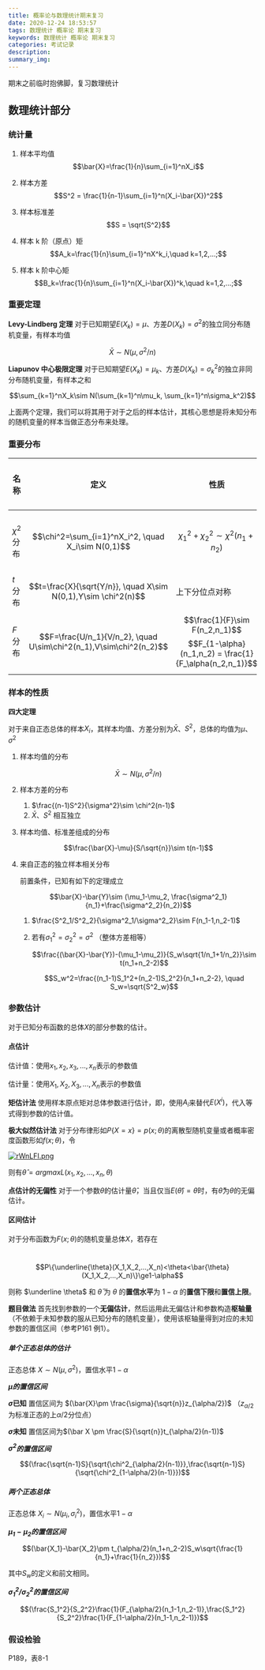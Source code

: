 ```yaml
---
title: 概率论与数理统计期末复习
date: 2020-12-24 18:53:57
tags: 数理统计 概率论 期末复习
keywords: 数理统计 概率论 期末复习
categories: 考试记录
description:
summary_img:
---
```


期末之前临时抱佛脚，复习数理统计

<!-- more -->

## 数理统计部分

### 统计量

1. 样本平均值
   $$\bar{X}=\frac{1}{n}\sum_{i=1}^nX_i$$

2. 样本方差
   $$S^2 = \frac{1}{n-1}\sum_{i=1}^n(X_i-\bar{X})^2$$

3. 样本标准差
   $$S = \sqrt{S^2}$$
4. 样本 k 阶（原点）矩
   $$A_k=\frac{1}{n}\sum_{i=1}^nX^k_i,\quad k=1,2,...;$$
5. 样本 k 阶中心矩
   $$B_k=\frac{1}{n}\sum_{i=1}^n(X_i-\bar{X})^k,\quad k=1,2,...;$$

### 重要定理

**Levy-Lindberg 定理** 对于已知期望$E(X_k) = \mu$、方差$D(X_k)=\sigma^2$的独立同分布随机变量，有样本均值

$$\bar{X}\sim N(\mu, \sigma^2/n)$$

**Liapunov 中心极限定理** 对于已知期望$E(X_k) = \mu_k$、方差$D(X_k)=\sigma^2_k$的独立非同分布随机变量，有样本之和

$$\sum_{k=1}^nX_k\sim N(\sum_{k=1}^n\mu_k, \sum_{k=1}^n\sigma_k^2)$$

上面两个定理，我们可以将其用于对于之后的样本估计，其核心思想是将未知分布的随机变量的样本当做正态分布来处理。

### 重要分布

| 名称         | 定义                                                         | 性质                                                         | 数学期望和方差                     | 对称性 |
| ------------ | ------------------------------------------------------------ | ------------------------------------------------------------ | ---------------------------------- | ------ |
| $\chi^2$分布 | $$\chi^2=\sum_{i=1}^nX_i^2, \quad X_i\sim N(0,1)$$           | $$\chi^2_1+\chi^2_2\sim\chi^2(n_1+n_2)$$                     | $$E(\chi^2)=n,\quad D(\chi^2)=2n$$ | 非对称 |
| $t$分布      | $$t=\frac{X}{\sqrt{Y/n}}, \quad X\sim N(0,1),Y\sim \chi^2(n)$$ | 上下分位点对称                                               | 无                                 | 对称   |
| $F$分布      | $$F=\frac{U/n_1}{V/n_2}, \quad U\sim\chi^2(n_1),V\sim\chi^2(n_2)$$ | $$\frac{1}{F}\sim F(n_2,n_1)$$ $$F_{1-\alpha}(n_1,n_2) = \frac{1}{F_\alpha(n_2,n_1)}$$ | 无                                 | 非对称 |

### 样本的性质

**四大定理**

对于来自正态总体的样本$X_i$，其样本均值、方差分别为$\bar{X}$、$S^2$，总体的均值为$\mu$、$\sigma^2$

1. 样本均值的分布

   $$\bar{X}\sim N(\mu,\sigma^2/n)$$

2. 样本方差的分布

   1. $\frac{(n-1)S^2}{\sigma^2}\sim \chi^2(n-1)$
   2. $\bar{X}$、$S^2$ 相互独立

3. 样本均值、标准差组成的分布

   $$\frac{\bar{X}-\mu}{S/\sqrt{n}}\sim t(n-1)$$

4. 来自正态的独立样本相关分布

   前置条件，已知有如下的定理成立

   $$\bar{X}-\bar{Y}\sim (\mu_1-\mu_2, \frac{\sigma^2_1}{n_1}+\frac{\sigma^2_2}{n_2})$$

   1. $\frac{S^2_1/S^2_2}{\sigma^2_1/\sigma^2_2}\sim F(n_1-1,n_2-1)$

   2. 若有$\sigma^2_1=\sigma^2_2=\sigma^2$ （整体方差相等）
   
      $$\frac{(\bar{X}-\bar{Y})-(\mu_1-\mu_2)}{S_w\sqrt{1/n_1+1/n_2}}\sim t(n_1+n_2-2)$$
   
      $$S_w^2=\frac{(n_1-1)S_1^2+(n_2-1)S_2^2}{n_1+n_2-2}, \quad S_w=\sqrt{S^2_w}$$

### 参数估计

对于已知分布函数的总体$X$的部分参数的估计。

#### 点估计

估计值：使用$x_1,x_2,x_3,...,x_n$表示的参数值

估计量：使用$X_1,X_2,X_3,...,X_n$表示的参数值

**矩估计法** 使用样本原点矩对总体参数进行估计，即，使用$A_i$来替代$E(X^i)$，代入等式得到参数的估计值。

**极大似然估计法** 对于分布律形如$P\{X=x\}=p(x;\theta)$的离散型随机变量或者概率密度函数形如$f(x;\theta)$，令

[![rWnLFI.png](https://s3.ax1x.com/2020/12/25/rWnLFI.png)](https://imgchr.com/i/rWnLFI)

则有$\hat{\theta}=argmax L(x_1,x_2,...,x_n,\theta)$

**点估计的无偏性** 对于一个参数$\theta$的估计量$\hat{\theta}$，当且仅当$E(\hat{\theta})=\theta$时，有$\hat{\theta}$为$\theta$的无偏估计。

#### 区间估计

对于分布函数为$F(x;\theta)$的随机变量总体$X$，若存在

​	$$P\{\underline{\theta}(X_1,X_2,...,X_n)<\theta<\bar{\theta}(X_1,X_2,...,X_n)\}\ge1-\alpha$$

则称 $\underline \theta$ 和 $\bar \theta$ 为 $\theta$ 的**置信水平**为 $1-\alpha$ 的**置信下限**和**置信上限**。

**题目做法** 首先找到参数的一个**无偏估计**，然后运用此无偏估计和参数构造**枢轴量**（不依赖于未知参数的服从已知分布的随机变量），使用该枢轴量得到对应的未知参数的置信区间（参考P161 例1）。

##### 单个正态总体的估计

正态总体 $X\sim N(\mu,\sigma^2)$，置信水平$1-\alpha$

***$\mu$的置信区间***

**$\sigma$已知** 置信区间为 $(\bar{X}\pm \frac{\sigma}{\sqrt{n}}z_{\alpha/2})$ （$z_{\alpha/2}$为标准正态的上$\alpha/2$分位点）

**$\sigma$未知** 置信区间为$(\bar X \pm \frac{S}{\sqrt{n}}t_{\alpha/2}(n-1))$

***$\sigma^2$的置信区间***

$$(\frac{\sqrt{n-1}S}{\sqrt{\chi^2_{\alpha/2}(n-1)}},\frac{\sqrt{n-1}S}{\sqrt{\chi^2_{1-\alpha/2}(n-1)}})$$

##### 两个正态总体

正态总体 $X_i\sim N(\mu_i,\sigma_i^2)$，置信水平$1-\alpha$

***$\mu_1-\mu_2$的置信区间***

$$(\bar{X_1}-\bar{X_2}\pm t_{\alpha/2}(n_1+n_2-2)S_w\sqrt{\frac{1}{n_1}+\frac{1}{n_2}})$$

其中$S_w$的定义和前文相同。

***$\sigma_1^2/\sigma_2^2$的置信区间***

$$(\frac{S_1^2}{S_2^2}\frac{1}{F_{\alpha/2}(n_1-1,n_2-1)},\frac{S_1^2}{S_2^2}\frac{1}{F_{1-\alpha/2}(n_1-1,n_2-1)})$$

### 假设检验

P189，表8-1